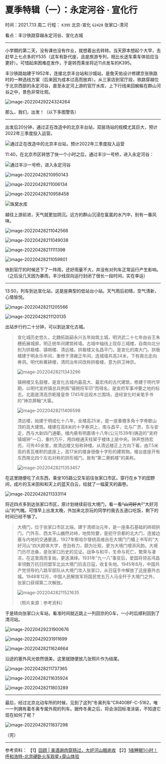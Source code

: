 # 夏季特辑（一）：永定河谷 · 宣化行
时间：2021.7.13 周二
行程：
`K395` 北京-宣化
`G2428` 张家口-清河

看点：丰沙铁路穿越永定河谷、宣化古城

------

小学期的第二天，没有课也没有作业，就想着出去转转。当天原本想起个大早，去赶早上七点多的Y535（这车有卧代座，且是旅游专列，相比长途车乘车体验应当更好）。可惜起床困难症发作，于是转而乘坐将近11点发车的K395。

丰沙铁路始建于1952年，连接北京丰台站和沙城站，是詹天佑设计修建京张铁路时的一种选线方案（后来因为成本过高而放弃）。从三家店到官厅段，铁路穿越位于北京西部的永定河谷，直至永定河上游的官厅水库，上下行线来回蜿蜒在群山河谷之中，景色非常壮观。

![image-20220429224324264](https://wu-ys.github.io/daily/2021-travels-0713.assets/image-20220429224324264.png)

那么，我们，出发！（以下多图警告）

------

出发后20分钟，通过正在改造中的北京丰台站，双层场站的规模尤其巨大，预计2022年三季度投入运营。

![通过正在改造中的北京丰台站，预计2022年三季度投入运营](https://wu-ys.github.io/daily/2021-travels-0713.assets/image-20220428210820879.png)

11:40，在北京市区转悠了快一个小时之后，通过丰沙一号桥，进入永定河谷：

![通过丰沙一号桥，进入永定河谷](https://wu-ys.github.io/daily/2021-travels-0713.assets/image-20220428210925592.png)

![image-20220428210950143](https://wu-ys.github.io/daily/2021-travels-0713.assets/image-20220428210950143.png)

![image-20220428211006134](https://wu-ys.github.io/daily/2021-travels-0713.assets/image-20220428211006134.png)

![image-20220428210958458](https://wu-ys.github.io/daily/2021-travels-0713.assets/image-20220428210958458.png)

![珠窝水库](https://wu-ys.github.io/daily/2021-travels-0713.assets/image-20220428211019650.png)

越往上游前进，天气就更加阴沉。远方的群山沉浸在氤氲的水汽中，别有一番风味。

![image-20220428211042568](https://wu-ys.github.io/daily/2021-travels-0713.assets/image-20220428211042568.png)

![image-20220428211049038](https://wu-ys.github.io/daily/2021-travels-0713.assets/image-20220428211049038.png)

![image-20220428211111398](https://wu-ys.github.io/daily/2021-travels-0713.assets/image-20220428211111398.png)

![image-20220428211059801](https://wu-ys.github.io/daily/2021-travels-0713.assets/image-20220428211059801.png)

快到官厅的时候还下了一阵雨，还好雨量不大，并没有对列车正常运行产生影响。（之后没几天因为暴雨，丰沙线双向运行封闭了很长一段时间，实在幸运）

------

13:50，列车到达宣化站，这是座典型的低站台小站。天气雨后初晴，空气清新，心情愉悦。

![image-20220428211205566](https://wu-ys.github.io/daily/2021-travels-0713.assets/image-20220428211205566.png)

![image-20220428211120135](https://wu-ys.github.io/daily/2021-travels-0713.assets/image-20220428211120135.png)

出站步行约二十分钟，可以到达宣化古城。

> ​        宣化城历史悠久，北魏拓跋嗣永兴五年始筑土城，明洪武二十七年由谷王朱穗拓展城廓，明正统年间建筑砖墙。古城中轴线上现存三城楼，自南向北分别为拱极楼、镇朔楼、清远楼。拱极楼又名昌平门，是宣化的南大门。拱极楼建于明永乐年间，重修于清雍正年间，连城墙共高24米，下有南北走向券洞。明代称著耕楼，清同治年间改称拱极楼，意为拱卫神京。
>
> ![image-20220428211343296](https://wu-ys.github.io/daily/2021-travels-0713.assets/image-20220428211343296.png)
>
> ​        镇朔楼又名鼓楼，是宣化古城内最高大、最宏伟的古代建筑，修建于明代早期，以明代宣府镇总兵例佩“镇朔将军印”而得名，是宣府军事冲要之地的标志。北面是清高宗乾隆皇帝 1745年巡视木兰围场，途经宣化时亲笔手书的“神京屏翰”大匾。
>
> ![image-20220428211406598](https://wu-ys.github.io/daily/2021-travels-0713.assets/image-20220428211406598.png)
>
> ​        清远楼，始建于明成化十八年，全楼高25米，是一座重檐多角十字脊歇山顶的高大建筑。楼建在高8米的十字券洞上，南与昌平，北与广灵，东与安定，西与大新四门通衢。楼内悬有明嘉靖十八年(公元1539年)铸造的“宣府镇城钟”一口，重约万斤，用四根通天柱架于楼体上层中央。钟声悠扬宏亮，可传40余里，故清远楼又俗称钟楼。从清远楼正上方向下看，由7.5米高的青瓦堆积的底座上，高17米的楼身很像十字形的建筑物。楼台底座开有东西南北四个左右对称的拱形城门。故有“第二黄鹤楼”的美称。
>
> ![image-20220428211353457](https://wu-ys.github.io/daily/2021-travels-0713.assets/image-20220428211353457.png)

在这里随便吃了点东西，乘坐105路公交车前往张家口市区。穿行在乡下的田野间，成片的玉米田和和天上的蓝天白云，绘就了一幅夏天的画卷。

![image-20220428211333114](https://wu-ys.github.io/daily/2021-travels-0713.assets/image-20220428211333114.png)

将近四点多到达张家口市区，原计划继续前往大境门，看一看~~“山河好大”~~“大好河山”的气魄。可惜早上出发太晚，外加来北京玩的同学约我去五道口吃饭，剩下的时间已经不够了。

> 大境门，位于张家口市区北端，建于清顺治元年，是一座条石基础的砖砌拱门。门外东、西太平山巍然对峙，地势险要，是扼守京都的北大门，连接边塞与内地的交通要道。1927年察哈尔督统高维岳在大境门门楣上书写的“大好河山”四大颜体大字，苍劲有力，颇为壮观，更为大境门增添风韵。大境门历尽沧桑，是张家口历史的见证。战争与和平，生命与死亡，繁荣与凄凉，在这里周而复始，更迭演绎。1931年“九一八”事变后，爱国将领吉鸿昌率领数万抗日同盟军北出大境门抗击日寇，收复失地。1945年8月，中国共产党领导的八路军部队从大境门攻入张家口，从日寇手中解放了这座塞外古城。1948年12月，中国人民解放军将国民党五万人马全歼于大境门之外，张家口获得第二次解放。
>
> ![image-20220428211521635](https://wu-ys.github.io/daily/2021-travels-0713.assets/image-20220428211521635.png)
>
> （照片来源：参考资料）

于是转向张家口火车站，看准时间就近跳上一列回京的G车，一小时后顺利回到了清河站。

![image-20220429231900676](https://wu-ys.github.io/daily/2021-travels-0713.assets/image-20220429231900676.png)

![image-20220429231911699](https://wu-ys.github.io/daily/2021-travels-0713.assets/image-20220429231911699.png)

![image-20220428211624664](https://wu-ys.github.io/daily/2021-travels-0713.assets/image-20220428211624664.png)

沿途的塞外风光依然很美，这里就随便放几张照片作为结尾。

![image-20220428211737365](https://wu-ys.github.io/daily/2021-travels-0713.assets/image-20220428211737365.png)

![image-20220428211635924](https://wu-ys.github.io/daily/2021-travels-0713.assets/image-20220428211635924.png)

![image-20220428211803289](https://wu-ys.github.io/daily/2021-travels-0713.assets/image-20220428211803289.png)

------

最后，经过北京北动车所的时候，见到了这列“冬奥列车”CR400BF-C-5162，唯一一列拥有着冬奥专属外观的列车。据传冬奥之后，将会涂回标准涂装，不知道它现在如何了呢？

![image-20220428211837298](https://wu-ys.github.io/daily/2021-travels-0713.assets/image-20220428211837298.png)

（完）

------

参考资料：
【1】[回顾 | 美酒涮肉穿肠过，大好河山眼底收](https://mp.weixin.qq.com/s/0xJndXmWjxOXtNeXxvXRdw)
【2】[1夜睡眠1小时！呼和浩特-北京硬卧火车观星+穿山体验](https://www.bilibili.com/video/BV1N54y1J7Ce?share_source=copy_web)
